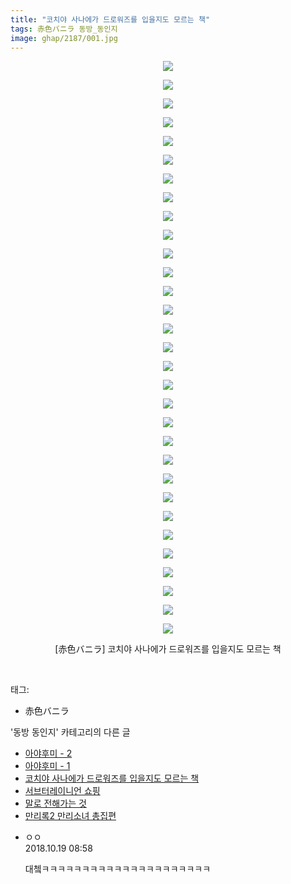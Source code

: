```yaml
---
title: "코치야 사나에가 드로워즈를 입을지도 모르는 책"
tags: 赤色バニラ 동방_동인지
image: ghap/2187/001.jpg
---
```

<div class="article">
<p style="text-align: center; clear: none; float: none;"><img src="{{ site.nasurl }}/ghap/2187/001.jpg"/></p>
<p style="text-align: center; clear: none; float: none;"><img src="{{ site.nasurl }}/ghap/2187/002.jpg"/></p>
<p style="text-align: center; clear: none; float: none;"><img src="{{ site.nasurl }}/ghap/2187/003.jpg"/></p>
<p style="text-align: center; clear: none; float: none;"><img src="{{ site.nasurl }}/ghap/2187/004.jpg"/></p>
<p style="text-align: center; clear: none; float: none;"><img src="{{ site.nasurl }}/ghap/2187/005.jpg"/></p>
<p style="text-align: center; clear: none; float: none;"><img src="{{ site.nasurl }}/ghap/2187/006.jpg"/></p>
<p style="text-align: center; clear: none; float: none;"><img src="{{ site.nasurl }}/ghap/2187/007.jpg"/></p>
<p style="text-align: center; clear: none; float: none;"><img src="{{ site.nasurl }}/ghap/2187/008.jpg"/></p>
<p style="text-align: center; clear: none; float: none;"><img src="{{ site.nasurl }}/ghap/2187/009.jpg"/></p>
<p style="text-align: center; clear: none; float: none;"><img src="{{ site.nasurl }}/ghap/2187/010.jpg"/></p>
<p style="text-align: center; clear: none; float: none;"><img src="{{ site.nasurl }}/ghap/2187/011.jpg"/></p>
<p style="text-align: center; clear: none; float: none;"><img src="{{ site.nasurl }}/ghap/2187/012.jpg"/></p>
<p style="text-align: center; clear: none; float: none;"><img src="{{ site.nasurl }}/ghap/2187/013.jpg"/></p>
<p style="text-align: center; clear: none; float: none;"><img src="{{ site.nasurl }}/ghap/2187/014.jpg"/></p>
<p style="text-align: center; clear: none; float: none;"><img src="{{ site.nasurl }}/ghap/2187/015.jpg"/></p>
<p style="text-align: center; clear: none; float: none;"><img src="{{ site.nasurl }}/ghap/2187/016.jpg"/></p>
<p style="text-align: center; clear: none; float: none;"><img src="{{ site.nasurl }}/ghap/2187/017.jpg"/></p>
<p style="text-align: center; clear: none; float: none;"><img src="{{ site.nasurl }}/ghap/2187/018.jpg"/></p>
<p style="text-align: center; clear: none; float: none;"><img src="{{ site.nasurl }}/ghap/2187/019.jpg"/></p>
<p style="text-align: center; clear: none; float: none;"><img src="{{ site.nasurl }}/ghap/2187/020.jpg"/></p>
<p style="text-align: center; clear: none; float: none;"><img src="{{ site.nasurl }}/ghap/2187/021.jpg"/></p>
<p style="text-align: center; clear: none; float: none;"><img src="{{ site.nasurl }}/ghap/2187/022.jpg"/></p>
<p style="text-align: center; clear: none; float: none;"><img src="{{ site.nasurl }}/ghap/2187/023.jpg"/></p>
<p style="text-align: center; clear: none; float: none;"><img src="{{ site.nasurl }}/ghap/2187/024.jpg"/></p>
<p style="text-align: center; clear: none; float: none;"><img src="{{ site.nasurl }}/ghap/2187/025.jpg"/></p>
<p style="text-align: center; clear: none; float: none;"><img src="{{ site.nasurl }}/ghap/2187/026.jpg"/></p>
<p style="text-align: center; clear: none; float: none;"><img src="{{ site.nasurl }}/ghap/2187/027.jpg"/></p>
<p style="text-align: center; clear: none; float: none;"><img src="{{ site.nasurl }}/ghap/2187/028.jpg"/></p>
<p style="text-align: center; clear: none; float: none;"><img src="{{ site.nasurl }}/ghap/2187/029.jpg"/></p>
<p style="text-align: center; clear: none; float: none;"><img src="{{ site.nasurl }}/ghap/2187/030.jpg"/></p>
<p style="text-align: center; clear: none; float: none;"><img src="{{ site.nasurl }}/ghap/2187/031.jpg"/></p>
<p style="text-align: center; clear: none; float: none;">[赤色バニラ] 코치야 사나에가 드로워즈를 입을지도 모르는 책</p>
<p><br/></p>
</div><div class="tagTrail">
<p>태그: </p>
<ul>
<li>赤色バニラ</li>
</ul>
</div><div class="another">
<p>'동방 동인지' 카테고리의 다른 글</p>
<ul>
<li><a href="/2016-09-17-ghap_2190">아야후미 - 2</a></li>
<li><a href="/2016-09-17-ghap_2189">아야후미 - 1</a></li>
<li><a href="/2016-09-17-ghap_2187">코치야 사나에가 드로워즈를 입을지도 모르는 책</a></li>
<li><a href="/2016-09-17-ghap_2186">서브터레이니언 쇼핑</a></li>
<li><a href="/2016-09-16-ghap_2185">말로 전해가는 것</a></li>
<li><a href="/2016-09-16-ghap_2184">만리록2  만리소녀 총집편</a></li>
</ul>
</div><div class="cb_module cb_fluid">
<div class="cb_wrt cb_profile">
<div class="comment">
<ul>
<li class="cb_thumb_off" id="comment15358158">
<div class="cb_comment_area">
<div class="cb_info_area">
<div class="cb_section">
<span class="cb_nick_name">ㅇㅇ</span>
</div>
<div class="cb_section">
<span class="cb_date">2018.10.19 08:58 </span>
</div>
</div>
<div class="cb_dsc_comment">
<p class="cb_dsc">
											대쳌ㅋㅋㅋㅋㅋㅋㅋㅋㅋㅋㅋㅋㅋㅋㅋㅋㅋㅋㅋㅋㅋ
										</p>
</div>
</div></li>
</ul>
</div>
</div><!-- commentList close -->
</div>
